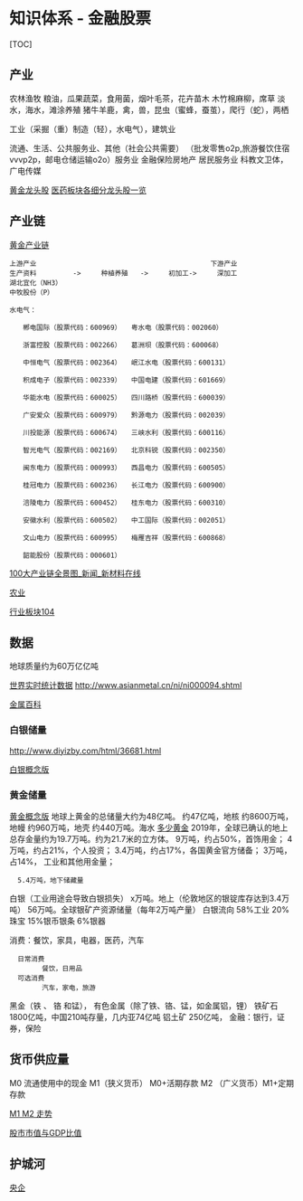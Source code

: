 
# 知识体系 - 金融股票

[TOC]

## 产业
农林渔牧
  粮油，瓜果蔬菜，食用菌，烟叶毛茶，花卉苗木
  木竹棉麻柳，席草
  淡水，海水，滩涂养殖
  猪牛羊鹿，禽，兽，昆虫（蜜蜂，蚕茧），爬行（蛇），两栖

工业（采掘（重）制造（轻），水电气），建筑业

流通、生活、公共服务业、其他（社会公共需要）
 （批发零售o2p,旅游餐饮住宿vvvp2p，邮电仓储运输o2o）服务业
  金融保险房地产 居民服务业
  科教文卫体，广电传媒

[黄金龙头股](http://stock.jrj.com.cn/concept/conceptdetail/conceptDetail_hj5.shtml)
[医药板块各细分龙头股一览](http://stock.jrj.com.cn/hotstock/2019/11/07074628363492.shtml)
## 产业链
[黄金产业链](http://industry.hexun.com/c248_62.shtml)
```
上游产业                                           下游产业
生产资料         ->     种植养殖   ->     初加工->     深加工
湖北宜化（NH3）
中牧股份（P）

水电气：

　　郴电国际（股票代码：600969）　　粤水电（股票代码：002060）

　　浙富控股（股票代码：002266）　　葛洲坝（股票代码：600068）

　　中恒电气（股票代码：002364）　　岷江水电（股票代码：600131）

　　积成电子（股票代码：002339）　　中国电建（股票代码：601669）

　　华能水电（股票代码：600025）　　四川路桥（股票代码：600039）

　　广安爱众（股票代码：600979）　　黔源电力（股票代码：002039）

　　川投能源（股票代码：600674）　　三峡水利（股票代码：600116）

　　智光电气（股票代码：002169）　　北京科锐（股票代码：002350）

　　闽东电力（股票代码：000993）　　西昌电力（股票代码：600505）

　　桂冠电力（股票代码：600236）　　长江电力（股票代码：600900）

　　涪陵电力（股票代码：600452）　　桂东电力（股票代码：600310）

　　安徽水利（股票代码：600502）　　中工国际（股票代码：002051）

　　文山电力（股票代码：600995）　　梅雁吉祥（股票代码：600868）

　　韶能股份（股票代码：000601）

```

[100大产业链全景图_新闻_新材料在线](http://www.xincailiao.com/news/news_detail.aspx?id=73937)

[农业](http://www.chinanews.com/stock/z/dnyssgs/)

[行业板块104](http://summary.jrj.com.cn/hybk/?q=cn|bk|17&n=hqa&c=l&o=pl,d&p=1104)

## 数据
地球质量约为60万亿亿吨

[世界实时统计数据](https://www.worldometers.info/cn/)
http://www.asianmetal.cn/ni/ni000094.shtml

[金属百科](http://baike.asianmetal.cn/metal/index.shtml)
### 白银储量
[](https://www.usgs.gov/centers/nmic/mineral-commodity-summaries)
http://www.diyizby.com/html/36681.html

[白银概念版](http://stock.jrj.com.cn/concept/conceptdetail/conceptDetail_by.shtml)
### 黄金储量
[黄金概念版](http://stock.jrj.com.cn/concept/conceptdetail/conceptDetail_hj5.shtml)
地球上黄金的总储量大约为48亿吨。 
      约47亿吨，地核
      约8600万吨，地幔
      约960万吨，地壳
      约440万吨。海水
[多少黄金](https://www.gold.org/cn/about-gold/gold-supply/gold-mining/how-much-gold)
2019年，全球已确认的地上总存金量约为19.7万吨。约为21.7米的立方体。
      9万吨，约占50%，首饰用金； 
      4万吨，约占21%，个人投资；
      3.4万吨，约占17%，各国黄金官方储备；
      3万吨，占14%， 工业和其他用金量；

      5.4万吨，地下储藏量

白银（工业用途会导致白银损失）
      x万吨。地上（伦敦地区的银锭库存达到3.4万吨）
      56万吨。全球银矿产资源储量（每年2万吨产量）
白银流向
      58%工业
      20%珠宝
      15%银币银条
      6%银器


消费：餐饮，家具，电器，医药，汽车

      日常消费
            餐饮，日用品
      可选消费
            汽车，家电，旅游
黑金（铁 、 铬 和锰）， 有色金属（除了铁、铬、锰，如金属铝，锂）
铁矿石
      1800亿吨，中国210吨存量，几内亚74亿吨
铝土矿
      250亿吨，
金融：银行，证券，保险

## 货币供应量
M0            流通使用中的现金
M1（狭义货币） M0+活期存款
M2 （广义货币）M1+定期存款

[M1 M2 走势](https://www.legulegu.com/stockdata/m1m2)

[股市市值与GDP比值](http://www.xindaoyi.com/market-value-of-gdp/)

## 护城河
[央企](https://www.sohu.com/a/399039357_468723)